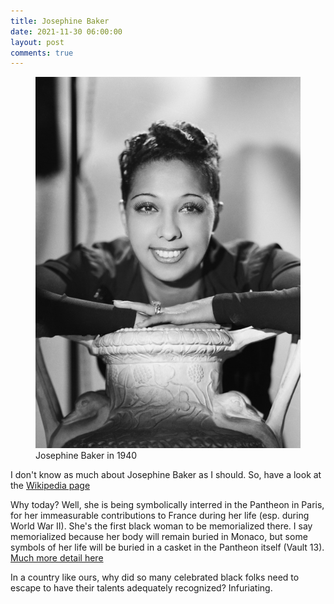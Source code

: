 ```yaml
---
title: Josephine Baker
date: 2021-11-30 06:00:00
layout: post
comments: true
---
```


<figure>
 <img src="/images/josephine-baker.jpg" alt="photo of Josephine Baker">
 <figcaption>Josephine Baker in 1940</figcaption>
</figure>

I don't know as much about Josephine Baker as I should.  So, have a look at the [Wikipedia page](https://en.wikipedia.org/wiki/Josephine_Baker)

Why today? Well, she is being symbolically interred in the Pantheon in Paris, for her immeasurable contributions to France during her life (esp. during World War II). She's the first black woman to be memorialized there. I say memorialized because her body will remain buried in Monaco, but some symbols of her life will be buried in a casket in the Pantheon itself (Vault 13). [Much more detail here](https://www.npr.org/2021/11/30/1059776777/josephine-baker-france-pantheon)

In a country like ours, why did so many celebrated black folks need to escape to have their talents adequately recognized? Infuriating.